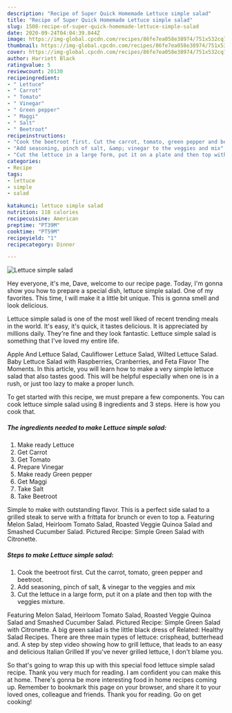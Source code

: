 ```yaml
---
description: "Recipe of Super Quick Homemade Lettuce simple salad"
title: "Recipe of Super Quick Homemade Lettuce simple salad"
slug: 1508-recipe-of-super-quick-homemade-lettuce-simple-salad
date: 2020-09-24T04:04:39.844Z
image: https://img-global.cpcdn.com/recipes/86fe7ea058e38974/751x532cq70/lettuce-simple-salad-recipe-main-photo.jpg
thumbnail: https://img-global.cpcdn.com/recipes/86fe7ea058e38974/751x532cq70/lettuce-simple-salad-recipe-main-photo.jpg
cover: https://img-global.cpcdn.com/recipes/86fe7ea058e38974/751x532cq70/lettuce-simple-salad-recipe-main-photo.jpg
author: Harriett Black
ratingvalue: 5
reviewcount: 20130
recipeingredient:
- " Lettuce"
- " Carrot"
- " Tomato"
- " Vinegar"
- " Green pepper"
- " Maggi"
- " Salt"
- " Beetroot"
recipeinstructions:
- "Cook the beetroot first. Cut the carrot, tomato, green pepper and beetroot."
- "Add seasoning, pinch of salt, &amp; vinegar to the veggies and mix"
- "Cut the lettuce in a large form, put it on a plate and then top with the veggies mixture."
categories:
- Recipe
tags:
- lettuce
- simple
- salad

katakunci: lettuce simple salad 
nutrition: 118 calories
recipecuisine: American
preptime: "PT39M"
cooktime: "PT59M"
recipeyield: "1"
recipecategory: Dinner

---
```



![Lettuce simple salad](https://img-global.cpcdn.com/recipes/86fe7ea058e38974/751x532cq70/lettuce-simple-salad-recipe-main-photo.jpg)

Hey everyone, it's me, Dave, welcome to our recipe page. Today, I'm gonna show you how to prepare a special dish, lettuce simple salad. One of my favorites. This time, I will make it a little bit unique. This is gonna smell and look delicious.

Lettuce simple salad is one of the most well liked of recent trending meals in the world. It's easy, it's quick, it tastes delicious. It is appreciated by millions daily. They're fine and they look fantastic. Lettuce simple salad is something that I've loved my entire life.

Apple And Lettuce Salad, Cauliflower Lettuce Salad, Wilted Lettuce Salad. Baby Lettuce Salad with Raspberries, Cranberries, and Feta Flavor The Moments. In this article, you will learn how to make a very simple lettuce salad that also tastes good. This will be helpful especially when one is in a rush, or just too lazy to make a proper lunch.


To get started with this recipe, we must prepare a few components. You can cook lettuce simple salad using 8 ingredients and 3 steps. Here is how you cook that.

<!--inarticleads1-->

##### The ingredients needed to make Lettuce simple salad:

1. Make ready  Lettuce
1. Get  Carrot
1. Get  Tomato
1. Prepare  Vinegar
1. Make ready  Green pepper
1. Get  Maggi
1. Take  Salt
1. Take  Beetroot


Simple to make with outstanding flavor. This is a perfect side salad to a grilled steak to serve with a frittata for brunch or even to top a. Featuring Melon Salad, Heirloom Tomato Salad, Roasted Veggie Quinoa Salad and Smashed Cucumber Salad. Pictured Recipe: Simple Green Salad with Citronette. 

<!--inarticleads2-->

##### Steps to make Lettuce simple salad:

1. Cook the beetroot first. Cut the carrot, tomato, green pepper and beetroot.
1. Add seasoning, pinch of salt, &amp; vinegar to the veggies and mix
1. Cut the lettuce in a large form, put it on a plate and then top with the veggies mixture.


Featuring Melon Salad, Heirloom Tomato Salad, Roasted Veggie Quinoa Salad and Smashed Cucumber Salad. Pictured Recipe: Simple Green Salad with Citronette. A big green salad is the little black dress of Related: Healthy Salad Recipes. There are three main types of lettuce: crisphead, butterhead and. A step by step video showing how to grill lettuce, that leads to an easy and delicious Italian Grilled If you&#39;ve never grilled lettuce, I don&#39;t blame you. 

So that's going to wrap this up with this special food lettuce simple salad recipe. Thank you very much for reading. I am confident you can make this at home. There's gonna be more interesting food in home recipes coming up. Remember to bookmark this page on your browser, and share it to your loved ones, colleague and friends. Thank you for reading. Go on get cooking!
